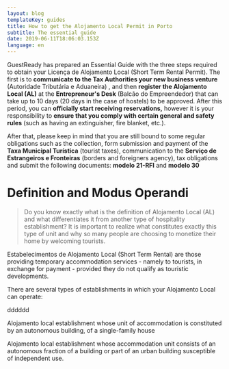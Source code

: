 ```yaml
---
layout: blog
templateKey: guides
title: How to get the Alojamento Local Permit in Porto
subtitle: The essential guide
date: 2019-06-11T18:06:03.153Z
language: en
---
```

GuestReady has prepared an Essential Guide with the three steps required to obtain your  Licença de Alojamento Local (Short Term Rental Permit). The first is to **communicate to the Tax Authorities your new business venture** (Autoridade Tributária e Aduaneira) , and then **register the Alojamento Local (AL)** at the **Entrepreneur's Desk** (Balcão do Empreendedor) that can take up to 10 days (20 days in the case of hostels) to be approved. After this period, you can **officially start receiving reservations,** however it is your responsibility to **ensure that you comply with certain general and safety rules** (such as having an extinguisher, fire blanket, etc.). 

After that, please keep in mind that you are still bound to some regular obligations such as the collection, form submission and payment of the **Taxa Municipal Turística** (tourist taxes), communication to the **Serviço de Estrangeiros e Fronteiras** (borders and foreigners agency), tax obligations and submit the following documents: **modelo 21-RFI** and **modelo 30**

# Definition and Modus Operandi

> Do you know exactly what is the definition of Alojamento Local (AL) and what differentiates it from another type of hospitality establishment? It is important to realize what constitutes exactly this type of unit and why so many people are choosing to monetize their home by welcoming tourists.

Estabelecimentos de Alojamento Local (Short Term Rental) are those providing temporary accommodation services - namely to tourists, in exchange for payment - provided they do not qualify as touristic developments.

There are several types of establishments in which your Alojamento Local can operate:

<PanelWrapper><Panel heading="asdasd">dddddd</Panel></PanelWrapper>

<PanelWrapper>

<Panel heading="Single-family detached home">Alojamento local establishment whose unit of accommodation is constituted by an autonomous building, of a single-family house</Panel>

<Panel heading="Apartment">Alojamento local establishment whose accommodation unit consists of an autonomous fraction of a building or part of an urban building susceptible of independent use.</Panel>

</PanelWrapper>
